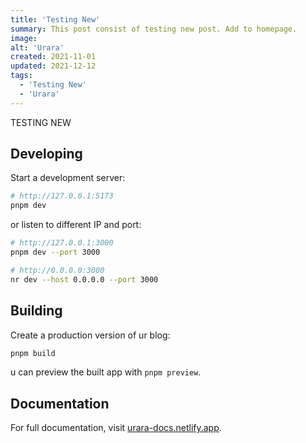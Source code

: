 ```yaml
---
title: 'Testing New'
summary: This post consist of testing new post. Add to homepage.
image:
alt: 'Urara'
created: 2021-11-01
updated: 2021-12-12
tags:
  - 'Testing New'
  - 'Urara'
---
```


TESTING NEW

## Developing

Start a development server:

```bash
# http://127.0.0.1:5173
pnpm dev
```

or listen to different IP and port:

```bash
# http://127.0.0.1:3000
pnpm dev --port 3000

# http://0.0.0.0:3000
nr dev --host 0.0.0.0 --port 3000
```

## Building

Create a production version of ur blog:

```bash
pnpm build
```

u can preview the built app with `pnpm preview`.

## Documentation

For full documentation, visit [urara-docs.netlify.app](https://urara-docs.netlify.app).
